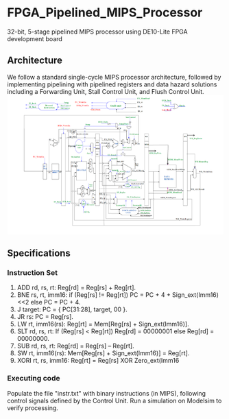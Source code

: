 # FPGA_Pipelined_MIPS_Processor
32-bit, 5-stage pipelined MIPS processor using DE10-Lite FPGA development board

## Architecture
We follow a standard single-cycle MIPS processor architecture, followed by implementing pipelining with pipelined registers and data hazard solutions including a Forwarding Unit, Stall Control Unit, and Flush Control Unit.
![Pipelined 32-bit MIPS Processor Block Diagram](https://github.com/wshahbaz/FPGA_Pipelined_MIPS_Processor/blob/master/block_diagram.png)

## Specifications
### Instruction Set
1. ADD rd, rs, rt: Reg[rd] = Reg[rs] + Reg[rt].
2. BNE rs, rt, imm16: if (Reg[rs] != Reg[rt]) PC = PC + 4 + Sign_ext(Imm16)<<2 else PC = PC + 4.
3. J target: PC = { PC[31:28], target, 00 }.
4. JR rs: PC = Reg[rs].
5. LW rt, imm16(rs): Reg[rt] = Mem[Reg[rs] + Sign_ext(Imm16)].
6. SLT rd, rs, rt: If (Reg[rs] < Reg[rt]) Reg[rd] = 00000001 else Reg[rd] = 00000000.
7. SUB rd, rs, rt: Reg[rd] = Reg[rs] – Reg[rt].
8. SW rt, imm16(rs): Mem[Reg[rs] + Sign_ext(Imm16)] = Reg[rt].
9. XORI rt, rs, imm16: Reg[rt] = Reg[rs] XOR Zero_ext(Imm16

### Executing code
Populate the file "instr.txt" with binary instructions (in MIPS), following control signals defined by the Control Unit. 
Run a simulation on Modelsim to verify processing.
